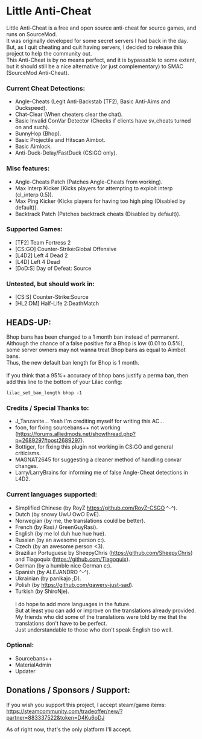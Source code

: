 # Little Anti-Cheat

Little Anti-Cheat is a free and open source anti-cheat for source games, and runs on SourceMod.\
It was originally developed for some secret servers I had back in the day.\
But, as I quit cheating and quit having servers, I decided to release this project to help the community out.\
This Anti-Cheat is by no means perfect, and it is bypassable to some extent, but it should still be a nice alternative (or just complementary) to SMAC (SourceMod Anti-Cheat).

### Current Cheat Detections:
 - Angle-Cheats (Legit Anti-Backstab (TF2), Basic Anti-Aims and Duckspeed).
 - Chat-Clear (When cheaters clear the chat).
 - Basic Invalid ConVar Detector (Checks if clients have sv_cheats turned on and such).
 - BunnyHop (Bhop).
 - Basic Projectile and Hitscan Aimbot.
 - Basic Aimlock.
 - Anti-Duck-Delay/FastDuck (CS:GO only).

### Misc features:
 - Angle-Cheats Patch (Patches Angle-Cheats from working).
 - Max Interp Kicker (Kicks players for attempting to exploit interp (cl_interp 0.5)).
 - Max Ping Kicker (Kicks players for having too high ping (Disabled by default)).
 - Backtrack Patch (Patches backtrack cheats (Disabled by default)).

### Supported Games:
 - [TF2] Team Fortress 2
 - [CS:GO] Counter-Strike:Global Offensive
 - [L4D2] Left 4 Dead 2
 - [L4D] Left 4 Dead
 - [DoD:S] Day of Defeat: Source

### Untested, but should work in:
 - [CS:S] Counter-Strike:Source
 - [HL2:DM] Half-Life 2:DeathMatch

## HEADS-UP:
Bhop bans has been changed to a 1 month ban instead of permanent.\
Although the chance of a false positive for a Bhop is low (0.01 to 0.5%), some server owners may not wanna treat Bhop bans as equal to Aimbot bans.\
Thus, the new default ban length for Bhop is 1 month.\
\
If you think that a 95%+ accuracy of bhop bans justify a perma ban, then add this line to the bottom of your Lilac config:
``` text
lilac_set_ban_length bhop -1
```

### Credits / Special Thanks to:
 - J_Tanzanite... Yeah I'm crediting myself for writing this AC...
 - foon, for fixing sourcebans++ not working (https://forums.alliedmods.net/showthread.php?p=2689297#post2689297).
 - Bottiger, for fixing this plugin not working in CS:GO and general criticisms.
 - MAGNAT2645 for suggesting a cleaner method of handling convar changes.
 - Larry/LarryBrains for informing me of false Angle-Cheat detections in L4D2.

### Current languages supported:
 - Simplified Chinese (by RoyZ https://github.com/RoyZ-CSGO ^-^).
 - Dutch (by snowy UwU OwO EwE).
 - Norwegian (by me, the translations could be better).
 - French (by Rasi / GreenGuyRasi).
 - English (by me lol duh hue hue hue).
 - Russian (by an awesome person c:).
 - Czech (by an awesome person <3).
 - Brazilian Portuguese by SheepyChris (https://github.com/SheepyChris) and Tiagoquix (https://github.com/Tiagoquix).
 - German (by a humble nice German c:).
 - Spanish (by ALEJANDRO ^-^).
 - Ukrainian (by panikajo ;D).
 - Polish (by https://github.com/qawery-just-sad).
 - Turkish (by ShiroNje).\
\
I do hope to add more languages in the future.\
But at least you can add or improve on the translations already provided.\
My friends who did some of the translations were told by me that the translations don't have to be perfect.\
Just understandable to those who don't speak English too well.

### Optional:
 - Sourcebans++
 - MaterialAdmin
 - Updater


## Donations / Sponsors / Support:
If you wish you support this project, I accept steam/game items: https://steamcommunity.com/tradeoffer/new/?partner=883337522&token=D4Ku6oDJ

As of right now, that's the only platform I'll accept.
